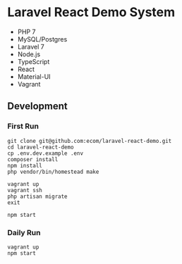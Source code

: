 # Laravel React Demo System

-   PHP 7
-   MySQL/Postgres
-   Laravel 7
-   Node.js
-   TypeScript
-   React
-   Material-UI
-   Vagrant

## Development

### First Run

```
git clone git@github.com:ecom/laravel-react-demo.git
cd laravel-react-demo
cp .env.dev.example .env
composer install
npm install
php vendor/bin/homestead make

vagrant up
vagrant ssh
php artisan migrate
exit

npm start
```

### Daily Run

```
vagrant up
npm start
```
